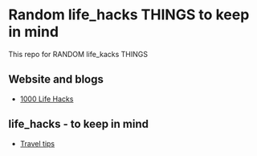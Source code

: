 # Random life_hacks THINGS to keep in mind
This repo for RANDOM life_kacks THINGS

## Website and blogs 
* [1000 Life Hacks](http://1000lifehacks.com/ "Homepage")


## life_hacks - to keep in mind 
* [Travel tips](travel.md)
